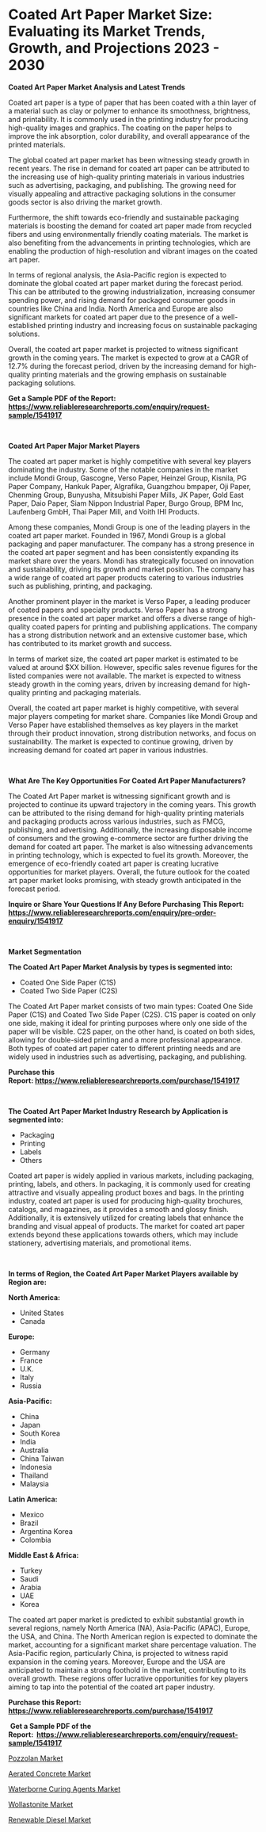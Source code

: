 <p><h1>Coated Art Paper Market Size: Evaluating its Market Trends, Growth, and Projections 2023 - 2030</h1></p><p><strong>Coated Art Paper Market Analysis and Latest Trends</strong></p>
<p><p>Coated art paper is a type of paper that has been coated with a thin layer of a material such as clay or polymer to enhance its smoothness, brightness, and printability. It is commonly used in the printing industry for producing high-quality images and graphics. The coating on the paper helps to improve the ink absorption, color durability, and overall appearance of the printed materials.</p><p>The global coated art paper market has been witnessing steady growth in recent years. The rise in demand for coated art paper can be attributed to the increasing use of high-quality printing materials in various industries such as advertising, packaging, and publishing. The growing need for visually appealing and attractive packaging solutions in the consumer goods sector is also driving the market growth.</p><p>Furthermore, the shift towards eco-friendly and sustainable packaging materials is boosting the demand for coated art paper made from recycled fibers and using environmentally friendly coating materials. The market is also benefiting from the advancements in printing technologies, which are enabling the production of high-resolution and vibrant images on the coated art paper.</p><p>In terms of regional analysis, the Asia-Pacific region is expected to dominate the global coated art paper market during the forecast period. This can be attributed to the growing industrialization, increasing consumer spending power, and rising demand for packaged consumer goods in countries like China and India. North America and Europe are also significant markets for coated art paper due to the presence of a well-established printing industry and increasing focus on sustainable packaging solutions.</p><p>Overall, the coated art paper market is projected to witness significant growth in the coming years. The market is expected to grow at a CAGR of 12.7% during the forecast period, driven by the increasing demand for high-quality printing materials and the growing emphasis on sustainable packaging solutions.</p></p>
<p><strong>Get a Sample PDF of the Report:&nbsp; <a href="https://www.reliableresearchreports.com/enquiry/request-sample/1541917">https://www.reliableresearchreports.com/enquiry/request-sample/1541917</a></strong></p>
<p>&nbsp;</p>
<p><strong>Coated Art Paper Major Market Players</strong></p>
<p><p>The coated art paper market is highly competitive with several key players dominating the industry. Some of the notable companies in the market include Mondi Group, Gascogne, Verso Paper, Heinzel Group, Kisnila, PG Paper Company, Hankuk Paper, Algrafika, Guangzhou bmpaper, Oji Paper, Chenming Group, Bunyusha, Mitsubishi Paper Mills, JK Paper, Gold East Paper, Daio Paper, Siam Nippon Industrial Paper, Burgo Group, BPM Inc, Laufenberg GmbH, Thai Paper Mill, and Voith IHI Products.</p><p>Among these companies, Mondi Group is one of the leading players in the coated art paper market. Founded in 1967, Mondi Group is a global packaging and paper manufacturer. The company has a strong presence in the coated art paper segment and has been consistently expanding its market share over the years. Mondi has strategically focused on innovation and sustainability, driving its growth and market position. The company has a wide range of coated art paper products catering to various industries such as publishing, printing, and packaging.</p><p>Another prominent player in the market is Verso Paper, a leading producer of coated papers and specialty products. Verso Paper has a strong presence in the coated art paper market and offers a diverse range of high-quality coated papers for printing and publishing applications. The company has a strong distribution network and an extensive customer base, which has contributed to its market growth and success.</p><p>In terms of market size, the coated art paper market is estimated to be valued at around $XX billion. However, specific sales revenue figures for the listed companies were not available. The market is expected to witness steady growth in the coming years, driven by increasing demand for high-quality printing and packaging materials.</p><p>Overall, the coated art paper market is highly competitive, with several major players competing for market share. Companies like Mondi Group and Verso Paper have established themselves as key players in the market through their product innovation, strong distribution networks, and focus on sustainability. The market is expected to continue growing, driven by increasing demand for coated art paper in various industries.</p></p>
<p>&nbsp;</p>
<p><strong>What Are The Key Opportunities For Coated Art Paper Manufacturers?</strong></p>
<p><p>The Coated Art Paper market is witnessing significant growth and is projected to continue its upward trajectory in the coming years. This growth can be attributed to the rising demand for high-quality printing materials and packaging products across various industries, such as FMCG, publishing, and advertising. Additionally, the increasing disposable income of consumers and the growing e-commerce sector are further driving the demand for coated art paper. The market is also witnessing advancements in printing technology, which is expected to fuel its growth. Moreover, the emergence of eco-friendly coated art paper is creating lucrative opportunities for market players. Overall, the future outlook for the coated art paper market looks promising, with steady growth anticipated in the forecast period.</p></p>
<p><strong>Inquire or Share Your Questions If Any Before Purchasing This Report: <a href="https://www.reliableresearchreports.com/enquiry/pre-order-enquiry/1541917">https://www.reliableresearchreports.com/enquiry/pre-order-enquiry/1541917</a></strong></p>
<p>&nbsp;</p>
<p><strong>Market Segmentation</strong></p>
<p><strong>The Coated Art Paper Market Analysis by types is segmented into:</strong></p>
<p><ul><li>Coated One Side Paper (C1S)</li><li>Coated Two Side Paper (C2S)</li></ul></p>
<p><p>The Coated Art Paper market consists of two main types: Coated One Side Paper (C1S) and Coated Two Side Paper (C2S). C1S paper is coated on only one side, making it ideal for printing purposes where only one side of the paper will be visible. C2S paper, on the other hand, is coated on both sides, allowing for double-sided printing and a more professional appearance. Both types of coated art paper cater to different printing needs and are widely used in industries such as advertising, packaging, and publishing.</p></p>
<p><strong>Purchase this Report:&nbsp;<a href="https://www.reliableresearchreports.com/purchase/1541917">https://www.reliableresearchreports.com/purchase/1541917</a></strong></p>
<p>&nbsp;</p>
<p><strong>The Coated Art Paper Market Industry Research by Application is segmented into:</strong></p>
<p><ul><li>Packaging</li><li>Printing</li><li>Labels</li><li>Others</li></ul></p>
<p><p>Coated art paper is widely applied in various markets, including packaging, printing, labels, and others. In packaging, it is commonly used for creating attractive and visually appealing product boxes and bags. In the printing industry, coated art paper is used for producing high-quality brochures, catalogs, and magazines, as it provides a smooth and glossy finish. Additionally, it is extensively utilized for creating labels that enhance the branding and visual appeal of products. The market for coated art paper extends beyond these applications towards others, which may include stationery, advertising materials, and promotional items.</p></p>
<p>&nbsp;</p>
<p><strong>In terms of Region, the Coated Art Paper Market Players available by Region are:</strong></p>
<p>
    <p> <strong> North America: </strong>
        <ul>
            <li>United States</li>
            <li>Canada</li>
        </ul>
        </p> 
    <p> <strong> Europe: </strong>
        <ul>
            <li>Germany</li>
            <li>France</li>
            <li>U.K.</li>
            <li>Italy</li>
            <li>Russia</li>
        </ul>
        </p> 
    <p> <strong> Asia-Pacific: </strong>
        <ul>
            <li>China</li>
            <li>Japan</li>
            <li>South Korea</li>
            <li>India</li>
            <li>Australia</li>
            <li>China Taiwan</li>
            <li>Indonesia</li>
            <li>Thailand</li>
            <li>Malaysia</li>
        </ul>
        </p> 
    <p> <strong> Latin America: </strong>
        <ul>
            <li>Mexico</li>
            <li>Brazil</li>
            <li>Argentina Korea</li>
            <li>Colombia</li>
        </ul>
        </p> 
    <p> <strong> Middle East & Africa: </strong>
        <ul>
            <li>Turkey</li>
            <li>Saudi</li>
            <li>Arabia</li>
            <li>UAE</li>
            <li>Korea</li>
        </ul>
    </p>
    </p>
<p><p>The coated art paper market is predicted to exhibit substantial growth in several regions, namely North America (NA), Asia-Pacific (APAC), Europe, the USA, and China. The North American region is expected to dominate the market, accounting for a significant market share percentage valuation. The Asia-Pacific region, particularly China, is projected to witness rapid expansion in the coming years. Moreover, Europe and the USA are anticipated to maintain a strong foothold in the market, contributing to its overall growth. These regions offer lucrative opportunities for key players aiming to tap into the potential of the coated art paper industry.</p></p>
<p><strong>Purchase this Report: <a href="https://www.reliableresearchreports.com/purchase/1541917">https://www.reliableresearchreports.com/purchase/1541917</a></strong></p>
<p>&nbsp;<strong>Get a Sample PDF of the Report:&nbsp;&nbsp;<a href="https://www.reliableresearchreports.com/enquiry/request-sample/1541917">https://www.reliableresearchreports.com/enquiry/request-sample/1541917</a></strong></p>
<p><strong></strong></p>
<p><p><a href="https://github.com/JameTravis/Market-Research-Report-List-2/blob/main/pozzolan-market.md">Pozzolan Market</a></p><p><a href="https://github.com/RichRobinson5/Market-Research-Report-List-2/blob/main/aerated-concrete-market.md">Aerated Concrete Market</a></p><p><a href="https://github.com/NorbertYates/Market-Research-Report-List-2/blob/main/waterborne-curing-agents-market.md">Waterborne Curing Agents Market</a></p><p><a href="https://github.com/GroverBarry/Market-Research-Report-List-2/blob/main/wollastonite-market.md">Wollastonite Market</a></p><p><a href="https://github.com/RoccoManning/Market-Research-Report-List-2/blob/main/renewable-diesel-market.md">Renewable Diesel Market</a></p></p>